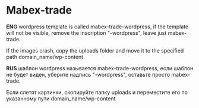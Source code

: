 # Mabex-trade

**ENG**
wordpress template is called mabex-trade-wordpress,
if the template will not be visible, remove the inscription "-wordpress",
leave just mabex-trade.

If the images crash, copy the uploads folder and
move it to the specified path domain_name/wp-content


  **RUS**
шаблон wordpress называется mabex-trade-wordpress,
если шаблон не будет виден, уберите надпись "-wordpress",
оставьте просто mabex-trade.

Если слетят картинки, скопируйте папку uploads
и переместите его по указанному пути domain_name/wp-content
